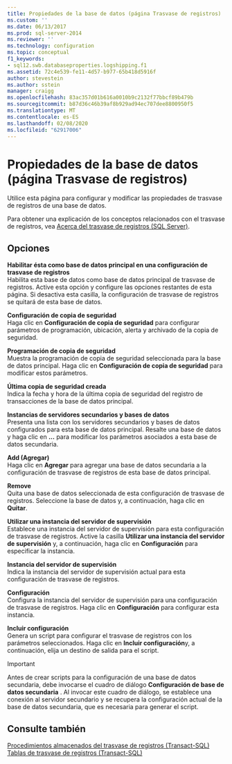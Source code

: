 ```yaml
---
title: Propiedades de la base de datos (página Trasvase de registros) | Microsoft Docs
ms.custom: ''
ms.date: 06/13/2017
ms.prod: sql-server-2014
ms.reviewer: ''
ms.technology: configuration
ms.topic: conceptual
f1_keywords:
- sql12.swb.databaseproperties.logshipping.f1
ms.assetid: 72c4e539-fe11-4d57-b977-65b418d5916f
author: stevestein
ms.author: sstein
manager: craigg
ms.openlocfilehash: 83ac357d01b616a0010b9c2132f77bbcf89b479b
ms.sourcegitcommit: b87d36c46b39af8b929ad94ec707dee8800950f5
ms.translationtype: MT
ms.contentlocale: es-ES
ms.lasthandoff: 02/08/2020
ms.locfileid: "62917006"
---
```

# <a name="database-properties-transaction-log-shipping-page"></a>Propiedades de la base de datos (página Trasvase de registros)
  Utilice esta página para configurar y modificar las propiedades de trasvase de registros de una base de datos.  
  
 Para obtener una explicación de los conceptos relacionados con el trasvase de registros, vea [Acerca del trasvase de registros &#40;SQL Server&#41;](../../database-engine/log-shipping/about-log-shipping-sql-server.md).  
  
## <a name="options"></a>Opciones  
 **Habilitar ésta como base de datos principal en una configuración de trasvase de registros**  
 Habilita esta base de datos como base de datos principal de trasvase de registros. Active esta opción y configure las opciones restantes de esta página. Si desactiva esta casilla, la configuración de trasvase de registros se quitará de esta base de datos.  
  
 **Configuración de copia de seguridad**  
 Haga clic en **Configuración de copia de seguridad** para configurar parámetros de programación, ubicación, alerta y archivado de la copia de seguridad.  
  
 **Programación de copia de seguridad**  
 Muestra la programación de copia de seguridad seleccionada para la base de datos principal. Haga clic en **Configuración de copia de seguridad** para modificar estos parámetros.  
  
 **Última copia de seguridad creada**  
 Indica la fecha y hora de la última copia de seguridad del registro de transacciones de la base de datos principal.  
  
 **Instancias de servidores secundarios y bases de datos**  
 Presenta una lista con los servidores secundarios y bases de datos configurados para esta base de datos principal. Resalte una base de datos y haga clic en **...** para modificar los parámetros asociados a esta base de datos secundaria.  
  
 **Add (Agregar)**  
 Haga clic en **Agregar** para agregar una base de datos secundaria a la configuración de trasvase de registros de esta base de datos principal.  
  
 **Remove**  
 Quita una base de datos seleccionada de esta configuración de trasvase de registros. Seleccione la base de datos y, a continuación, haga clic en **Quitar**.  
  
 **Utilizar una instancia del servidor de supervisión**  
 Establece una instancia del servidor de supervisión para esta configuración de trasvase de registros. Active la casilla **Utilizar una instancia del servidor de supervisión** y, a continuación, haga clic en **Configuración** para especificar la instancia.  
  
 **Instancia del servidor de supervisión**  
 Indica la instancia del servidor de supervisión actual para esta configuración de trasvase de registros.  
  
 **Configuración**  
 Configura la instancia del servidor de supervisión para una configuración de trasvase de registros. Haga clic en **Configuración** para configurar esta instancia.  
  
 **Incluir configuración**  
 Genera un script para configurar el trasvase de registros con los parámetros seleccionados. Haga clic en **Incluir configuración**y, a continuación, elija un destino de salida para el script.  
  
> [!IMPORTANT]  
>  Antes de crear scripts para la configuración de una base de datos secundaria, debe invocarse el cuadro de diálogo **Configuración de base de datos secundaria** . Al invocar este cuadro de diálogo, se establece una conexión al servidor secundario y se recupera la configuración actual de la base de datos secundaria, que es necesaria para generar el script.  
  
## <a name="see-also"></a>Consulte también  
 [Procedimientos almacenados del trasvase de registros &#40;Transact-SQL&#41;](/sql/relational-databases/system-stored-procedures/log-shipping-stored-procedures-transact-sql)   
 [Tablas de trasvase de registros &#40;Transact-SQL&#41;](/sql/relational-databases/system-tables/log-shipping-tables-transact-sql)  
  
  
